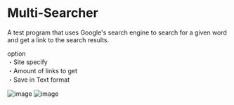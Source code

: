 # Multi-Searcher

A test program that uses Google's search engine to search for a given word and get a link to the search results.

option  
・Site specify  
・Amount of links to get  
・Save in Text format  


![image](https://user-images.githubusercontent.com/79699460/165484970-ec6a5ae8-bad2-4135-ad51-9a5f63839e24.png)
![image](https://user-images.githubusercontent.com/79699460/165485219-cf920125-7bef-4f45-bf32-2027d484ef3d.png)
